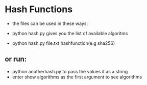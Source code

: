 # Hash Functions 

* the files can be used in these ways:

- python hash.py gives you the list of available algoritms

- python hash.py file.txt hashfunction(e.g sha256)

## or run:

- python anotherhash.py to pass the values it as a string
- enter show algorithms as the first argument to see algorithms 
